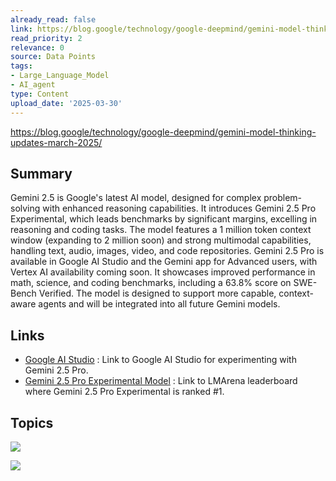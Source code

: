 ```yaml
---
already_read: false
link: https://blog.google/technology/google-deepmind/gemini-model-thinking-updates-march-2025/
read_priority: 2
relevance: 0
source: Data Points
tags:
- Large_Language_Model
- AI_agent
type: Content
upload_date: '2025-03-30'
---
```


https://blog.google/technology/google-deepmind/gemini-model-thinking-updates-march-2025/
## Summary

Gemini 2.5 is Google's latest AI model, designed for complex problem-solving with enhanced reasoning capabilities. It introduces Gemini 2.5 Pro Experimental, which leads benchmarks by significant margins, excelling in reasoning and coding tasks. The model features a 1 million token context window (expanding to 2 million soon) and strong multimodal capabilities, handling text, audio, images, video, and code repositories. Gemini 2.5 Pro is available in Google AI Studio and the Gemini app for Advanced users, with Vertex AI availability coming soon. It showcases improved performance in math, science, and coding benchmarks, including a 63.8% score on SWE-Bench Verified. The model is designed to support more capable, context-aware agents and will be integrated into all future Gemini models.
## Links

- [Google AI Studio](http://aistudio.google.com/app/prompts/new_chat?model=gemini-2.5-pro-exp-03-25) : Link to Google AI Studio for experimenting with Gemini 2.5 Pro.
- [Gemini 2.5 Pro Experimental Model](https://lmarena.ai/?leaderboard) : Link to LMArena leaderboard where Gemini 2.5 Pro Experimental is ranked #1.

## Topics

![](topics/Model/Gemini)

![](topics/Model/Gemini%202%205%20Pro%20Experimental)